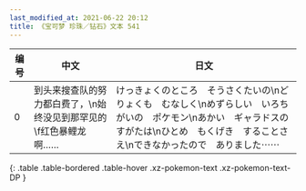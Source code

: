 ```yaml
---
last_modified_at: 2021-06-22 20:12
title: 《宝可梦 珍珠／钻石》文本 541
---
```

| 编号 | 中文 | 日文 |
| ---- | ---- | ---- |
| 0 | 到头来搜查队的努力都白费了，\n始终没见到那罕见的\f红色暴鲤龙啊…… | けっきょくのところ　そうさくたいの\nどりょくも　むなしく\nめずらしい　いろちがいの　ポケモン\nあかい　ギャラドスの　すがたは\nひとめ　もくげき　することさえ\nできなかったので　ありました⋯⋯ |
{: .table .table-bordered .table-hover .xz-pokemon-text .xz-pokemon-text-DP }
